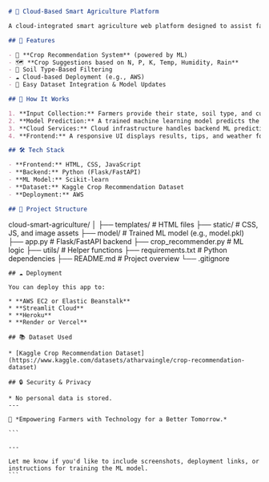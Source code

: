 ```markdown
# 🌾 Cloud-Based Smart Agriculture Platform

A cloud-integrated smart agriculture web platform designed to assist farmers in making data-driven decisions for optimal crop yield. It offers crop recommendations based on user inputs such as state, season, and soil type using a trained machine learning model, along with access to weather forecasts and farming insights.

## 🚀 Features

- 🌱 **Crop Recommendation System** (powered by ML)
- 🗺️ **Crop Suggestions based on N, P, K, Temp, Humidity, Rain**
- 🧪 Soil Type-Based Filtering
- ☁️ Cloud-based Deployment (e.g., AWS)
- 📁 Easy Dataset Integration & Model Updates

## 🧠 How It Works

1. **Input Collection:** Farmers provide their state, soil type, and current season.
2. **Model Prediction:** A trained machine learning model predicts the most suitable crops.
3. **Cloud Services:** Cloud infrastructure handles backend ML prediction, storage, and scaling.
4. **Frontend:** A responsive UI displays results, tips, and weather forecasts.

## 🛠 Tech Stack

- **Frontend:** HTML, CSS, JavaScript
- **Backend:** Python (Flask/FastAPI)
- **ML Model:** Scikit-learn
- **Dataset:** Kaggle Crop Recommendation Dataset
- **Deployment:** AWS

## 📂 Project Structure

```

cloud-smart-agriculture/
│
├── templates/                  # HTML files
├── static/                     # CSS, JS, and image assets
├── model/                      # Trained ML model (e.g., model.pkl)
├── app.py                      # Flask/FastAPI backend
├── crop\_recommender.py         # ML logic
├── utils/                      # Helper functions
├── requirements.txt            # Python dependencies
├── README.md                   # Project overview
└── .gitignore

````
## ☁️ Deployment

You can deploy this app to:

* **AWS EC2 or Elastic Beanstalk**
* **Streamlit Cloud**
* **Heroku**
* **Render or Vercel**

## 📚 Dataset Used

* [Kaggle Crop Recommendation Dataset](https://www.kaggle.com/datasets/atharvaingle/crop-recommendation-dataset)

## 🔒 Security & Privacy

* No personal data is stored.
---

🌱 *Empowering Farmers with Technology for a Better Tomorrow.*

```

---

Let me know if you'd like to include screenshots, deployment links, or instructions for training the ML model.
```
